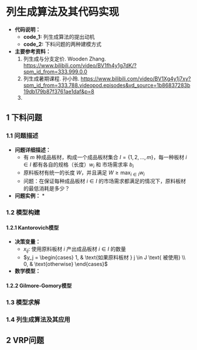 # 列生成算法及其代码实现

* **代码说明：**
  * **code_1:** 列生成算法的提出动机
  * **code_2:** 下料问题的两种建模方式
* **主要参考资料：**
  1. 列生成与分支定价. Wooden Zhang. https://www.bilibili.com/video/BV1fh4y1g7dK/?spm_id_from=333.999.0.0
  2. 列生成暑期课程. 孙小玲. https://www.bilibili.com/video/BV1Xg4y1j7xy?spm_id_from=333.788.videopod.episodes&vd_source=1b86837283b19db179b87f3761ae1daf&p=8
  3. 

## 1 下料问题

### 1.1 问题描述

* **问题详细描述：**
  * 有 $m$ 种成品板材，构成一个成品板材集合 $I=\lbrace 1,2,...,m \rbrace$，每一种板材 $i \in I$ 都有各自的规格（长度）$w_i$ 和 市场需求率 $b_i$
  * 原料板材有统一的长度 $W$，并且满足 $W \ge \max_{i \in I} w_i$
  * 问题：在保证每种成品板材 $i \in I$ 的市场需求都满足的情况下，原料板材的最低消耗是多少？
* **问题实例：**
  * 

### 1.2 模型构建

#### 1.2.1 Kantorovich模型

* **决策变量：**
  * $x_{ij}:$ 使用原料板材 $i$ 产出成品板材 $i \in I$ 的数量
  * $y_j = \begin{cases} 
    1, & \text{如果原料板材 } j \in J \text{ 被使用} \\
    0, & \text{otherwise}
    \end{cases}$
* **数学模型：**





#### 1.2.2 Gilmore-Gomory模型



### 1.3 模型求解



### 1.4 列生成算法及其应用



## 2 VRP问题
